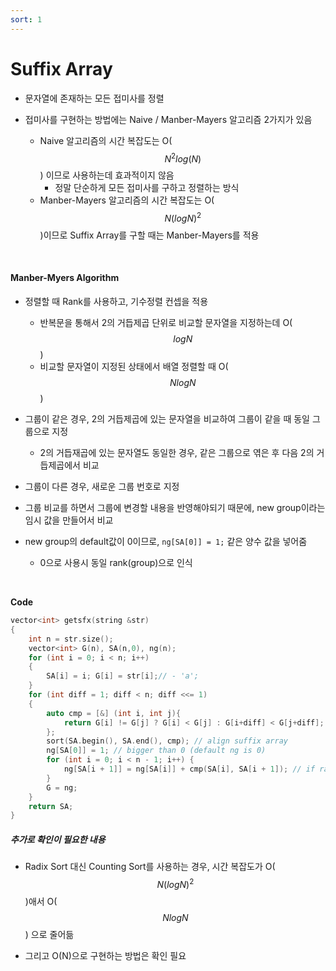 ```yaml
---
sort: 1
---
```


# Suffix Array

* 문자열에 존재하는 모든 접미사를 정렬

* 접미사를 구현하는 방법에는 Naive / Manber-Mayers 알고리즘 2가지가 있음
  * Naive 알고리즘의 시간 복잡도는 O($$N^2log(N)$$) 이므로 사용하는데 효과적이지 않음
    * 정말 단순하게 모든 접미사를 구하고 정렬하는 방식
  * Manber-Mayers 알고리즘의 시간 복잡도는 O($$N(logN)^2$$)이므로 Suffix Array를 구할 때는 Manber-Mayers를 적용

 <br/>

#### Manber-Myers Algorithm

* 정렬할 때 Rank를 사용하고, 기수정렬 컨셉을 적용
  * 반복문을 통해서 2의 거듭제곱 단위로 비교할 문자열을 지정하는데 O($$logN$$)
  * 비교할 문자열이 지정된 상태에서 배열 정렬할 때 O($$NlogN$$)

* 그룹이 같은 경우, 2의 거듭제곱에 있는 문자열을 비교하여 그룹이 같을 때 동일 그룹으로 지정
  * 2의 거듭재곱에 있는 문자열도 동일한 경우, 같은 그룹으로 엮은 후 다음 2의 거듭제곱에서 비교
* 그룹이 다른 경우, 새로운 그룹 번호로 지정
* 그룹 비교를 하면서 그룹에 변경할 내용을 반영해야되기 때문에, new group이라는 임시 값을 만들어서 비교
* new group의 default값이 0이므로, `ng[SA[0]] = 1;` 같은 양수 값을 넣어줌
  * 0으로 사용시 동일 rank(group)으로 인식

<br/>

**Code**

```c++
vector<int> getsfx(string &str)
{
    int n = str.size();
    vector<int> G(n), SA(n,0), ng(n);
    for (int i = 0; i < n; i++)
    {
        SA[i] = i; G[i] = str[i];// - 'a';
    }
    for (int diff = 1; diff < n; diff <<= 1)
    {
        auto cmp = [&] (int i, int j){
            return G[i] != G[j] ? G[i] < G[j] : G[i+diff] < G[j+diff];
        };
        sort(SA.begin(), SA.end(), cmp); // align suffix array
        ng[SA[0]] = 1; // bigger than 0 (default ng is 0)
        for (int i = 0; i < n - 1; i++) {
            ng[SA[i + 1]] = ng[SA[i]] + cmp(SA[i], SA[i + 1]); // if rank is differ, assign next rank
        }
        G = ng;
    }
    return SA;
}
```



##### 추가로 확인이 필요한 내용

* Radix Sort 대신 Counting Sort를 사용하는 경우, 시간 복잡도가 O($$N(logN)^2$$)애서 O($$NlogN$$) 으로 줄어듦







* 그리고 O(N)으로 구현하는 방법은 확인 필요
